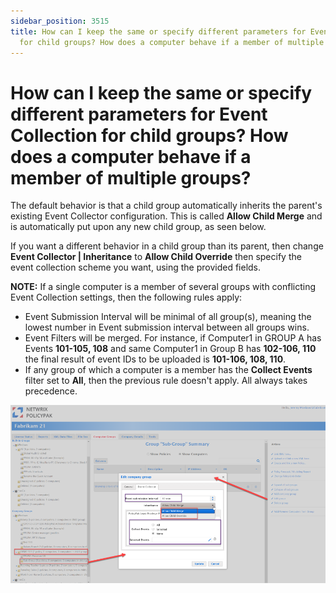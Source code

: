 ```yaml
---
sidebar_position: 3515
title: How can I keep the same or specify different parameters for Event Collection
  for child groups? How does a computer behave if a member of multiple groups?
---
```


# How can I keep the same or specify different parameters for Event Collection for child groups? How does a computer behave if a member of multiple groups?

The default behavior is that a child group automatically inherits the parent's existing Event Collector
configuration. This is called **Allow Child Merge** and is automatically put upon any new child group, as
seen below.

If you want a different behavior in a child group than its parent, then change **Event Collector | Inheritance** to
**Allow Child Override** then specify the event collection scheme you want, using the provided fields.

**NOTE:**  If a single computer is a member of several groups with conflicting Event Collection settings, then the
following rules apply:

* Event Submission Interval will be minimal of all group(s), meaning the lowest number in Event
  submission interval between all groups wins.
* Event Filters will be merged. For instance, if Computer1 in GROUP A has Events **101-105, 108** and same
  Computer1 in Group B has **102-106, 110** the final result of event IDs to be uploaded is **101-106,
  108, 110**.
* If any group of which a computer is a member has the **Collect Events** filter set to **All**, then the previous
  rule doesn't apply. All always takes precedence.

![](../../../../../../static/images/PolicyPak/Content/Resources/Images/Cloud/EventCollection/940_1_image002_950x536.png)